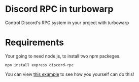 # Discord RPC in turbowarp

Control Discord's RPC system in your project with turbowarp

# Requirements

Your going to need node.js, to install two npm packeges.

`
npm install express discord-rpc
`

You can view [this example](https://github.com/qrunk/addons/blob/main/discordrpc/serverexample.js) to see how you yourself can do this!

